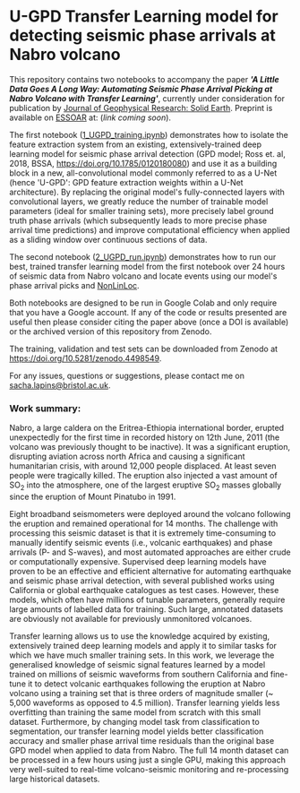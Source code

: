 # U-GPD Transfer Learning model for detecting seismic phase arrivals at Nabro volcano

This repository contains two notebooks to accompany the paper **_'A Little Data Goes A Long Way: Automating Seismic Phase Arrival Picking at Nabro Volcano with Transfer Learning'_**, currently under consideration for publication by [Journal of Geophysical Research: Solid Earth](https://agupubs.onlinelibrary.wiley.com/journal/21699356). Preprint is available on [ESSOAR](https://www.essoar.org/) at: (_link coming soon_).

The first notebook ([1_UGPD_training.ipynb](https://github.com/sachalapins/U-GPD/blob/main/1_UGPD_training.ipynb)) demonstrates how to isolate the feature extraction system from an existing, extensively-trained deep learning model for seismic phase arrival detection (GPD model; Ross et. al, 2018, BSSA, https://doi.org/10.1785/0120180080) and use it as a building block in a new, all-convolutional model commonly referred to as a U-Net (hence 'U-GPD': GPD feature extraction weights within a U-Net architecture). By replacing the original model's fully-connected layers with convolutional layers, we greatly reduce the number of trainable model parameters (ideal for smaller training sets), more precisely label ground truth phase arrivals (which subsequently leads to more precise phase arrival time predictions) and improve computational efficiency when applied as a sliding window over continuous sections of data.

The second notebook ([2_UGPD_run.ipynb](https://github.com/sachalapins/U-GPD/blob/main/2_UGPD_run.ipynb)) demonstrates how to run our best, trained transfer learning model from the first notebook over 24 hours of seismic data from Nabro volcano and locate events using our model's phase arrival picks and [NonLinLoc](http://alomax.free.fr/nlloc/).

Both notebooks are designed to be run in Google Colab and only require that you have a Google account. If any of the code or results presented are useful then please consider citing the paper above (once a DOI is available) or the archived version of this repository from Zenodo.

The training, validation and test sets can be downloaded from Zenodo at https://doi.org/10.5281/zenodo.4498549.

For any issues, questions or suggestions, please contact me on [sacha.lapins@bristol.ac.uk](mailto:sacha.lapins@bristol.ac.uk).


### Work summary:

Nabro, a large caldera on the Eritrea-Ethiopia international border, erupted unexpectedly for the first time in recorded history on 12th June, 2011 (the volcano was previously thought to be inactive). It was a significant eruption, disrupting aviation across north Africa and causing a significant humanitarian crisis, with around 12,000 people displaced. At least seven people were tragically killed. The eruption also injected a vast amount of SO<sub>2</sub> into the atmosphere, one of the largest eruptive SO<sub>2</sub> masses globally since the eruption of Mount Pinatubo in 1991.

Eight broadband seismometers were deployed around the volcano following the eruption and remained operational for 14 months. The challenge with processing this seismic dataset is that it is extremely time-consuming to manually identify seismic events (i.e., volcanic earthquakes) and phase arrivals (P- and S-waves), and most automated approaches are either crude or computationally expensive. Supervised deep learning models have proven to be an effective and efficient alternative for automating earthquake and seismic phase arrival detection, with several published works using California or global earthquake catalogues as test cases. However, these models, which often have millions of tunable parameters, generally require large amounts of labelled data for training. Such large, annotated datasets are obviously not available for previously unmonitored volcanoes.

Transfer learning allows us to use the knowledge acquired by existing, extensively trained deep learning models and apply it to similar tasks for which we have much smaller training sets. In this work, we leverage the generalised knowledge of seismic signal features learned by a model trained on millions of seismic waveforms from southern California and fine-tune it to detect volcanic earthquakes following the eruption at Nabro volcano using a training set that is three orders of magnitude smaller (~ 5,000 waveforms as opposed to 4.5 million). Transfer learning yields less overfitting than training the same model from scratch with this small dataset. Furthermore, by changing model task from classification to segmentation, our transfer learning model yields better classification accuracy and smaller phase arrival time residuals than the original base GPD model when applied to data from Nabro. The full 14 month dataset can be processed in a few hours using just a single GPU, making this approach very well-suited to real-time volcano-seismic monitoring and re-processing large historical datasets.

